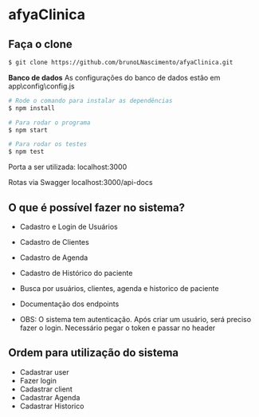 # afyaClinica

## Faça o clone
```bash
$ git clone https://github.com/brunoLNascimento/afyaClinica.git 
```

**Banco de dados**
As configurações do banco de dados estão em app\config\config.js

```bash
# Rode o comando para instalar as dependências
$ npm install

# Para rodar o programa
$ npm start

# Para rodar os testes
$ npm test
```

Porta a ser utilizada:
localhost:3000

Rotas via Swagger 
localhost:3000/api-docs


## O que é possível fazer no sistema?
- Cadastro e Login de Usuários
- Cadastro de Clientes
- Cadastro de Agenda
- Cadastro de Histórico do paciente
- Busca por usuários, clientes, agenda e historico de paciente
- Documentação dos endpoints

- OBS: O sistema tem autenticação. Após criar um usuário, será preciso fazer o login. Necessário pegar o token e passar no header

## Ordem para utilização do sistema
- Cadastrar user
- Fazer login
- Cadastrar client
- Cadastrar Agenda
- Cadastrar Historico

